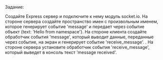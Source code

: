 Задание:

Создайте Express сервер и подключите к нему модуль socket.io.
На стороне сервера создайте пространство имен с произвольным именем, которое генерирует событие 'message' и передает через событие объект {text: 'Hello from namespace'}.
На стороне клиента создайте обработчик события 'message', который выводит данные, переданные через событие, на экран и генерирует событие 'receive_message'. .
На стороне сервера установите обработчик события 'receive_message', который выведет в консоль текст 'message received'.